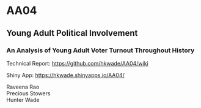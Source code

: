 # AA04
## Young Adult Political Involvement
### An Analysis of Young Adult Voter Turnout Throughout History

Technical Report: https://github.com/hkwade/AA04/wiki

Shiny App: https://hkwade.shinyapps.io/AA04/

Raveena Rao\
Precious Stowers\
Hunter Wade

